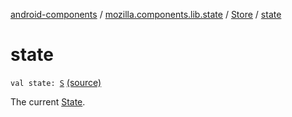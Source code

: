 [android-components](../../index.md) / [mozilla.components.lib.state](../index.md) / [Store](index.md) / [state](./state.md)

# state

`val state: `[`S`](index.md#S) [(source)](https://github.com/mozilla-mobile/android-components/blob/master/components/lib/state/src/main/java/mozilla/components/lib/state/Store.kt#L57)

The current [State](../-state.md).

